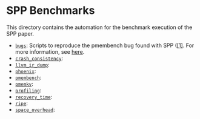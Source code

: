 # SPP Benchmarks

This directory contains the automation for the benchmark execution of the SPP paper.

- [`bugs`](./bugs/): Scripts to reproduce the pmembench bug found with SPP ([[1]](https://github.com/pmem/pmdk/issues/5333). For more information, see [here](./bugs/README.md).
- [`crash_consistency`](./crash_consistency/):
- [`llvm_ir_dump`](./llvm_ir_dump/):
- [`phoenix`](./phoenix/):
- [`pmembench`](./pmembench/):
- [`pmemkv`](./pmemkv/):
- [`profiling`](./profiling/):
- [`recovery_time`](./recovery_time/):
- [`ripe`](./ripe/):
- [`space_overhead`](./space_overhead/):